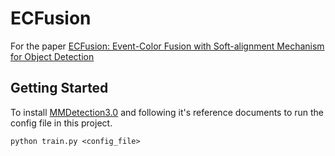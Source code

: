 # ECFusion

For the paper [ECFusion: Event-Color Fusion with Soft-alignment Mechanism for Object Detection]()

## Getting Started

To install [MMDetection3.0](https://github.com/open-mmlab/mmdetection) and following it's reference documents to run the config file in this project.

```shell
python train.py <config_file>
```

